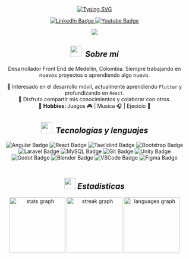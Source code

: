 <div align=center>
<div id="header">
  
[![Typing SVG](https://readme-typing-svg.herokuapp.com?color=FABD2F&size=35&center=true&vCenter=true&width=1000&lines=Hola!;Soy+Jhan+Gutierrez;Desarrollador+Front+End)](https://git.io/typing-svg)

</div>
  
<div id="badges">
<a href="https://www.linkedin.com/in/jhangutierrez/">
  <img src="https://img.shields.io/badge/LinkedIn-0077B5?style=Flat&logo=linkedin&logoColor=white" alt="LinkedIn Badge"/>
</a>
<a href="[https://www.instagram.com/shaunak_chandra/](https://www.instagram.com/jhangrrz/)">
  <img src="https://img.shields.io/badge/Instagram-E4405F?style=Flat&logo=instagram&logoColor=white" alt="Youtube Badge"/>
</a>
</div>

[![](https://visitcount.itsvg.in/api?id=JhanGutierrez&icon=0&color=2)](https://visitcount.itsvg.in)
<br>

<!--About Me-->
## <img src="https://media0.giphy.com/media/v1.Y2lkPTc5MGI3NjExd2lnajN6NDNxOTN6dW40MGhkdm11ZDY1aGZjdm0xaGg1M2JtNjllOSZlcD12MV9pbnRlcm5hbF9naWZfYnlfaWQmY3Q9cw/ObNTw8Uzwy6KQ/giphy.webp" width="30px">&nbsp; ***Sobre mí***

Desarrollador Front End de Medellín, Colombia. Siempre trabajando en nuevos proyectos o aprendiendo algo nuevo.

🚀 Interesado en el desarrollo móvil, actualmente aprendiendo `Flutter` y profundizando en `React`.
<br>
🌱 Disfruto compartir mis conocimientos y colaborar con otros.
<br>
🎨 <strong>Hobbies: </strong>Juegos 🎮 | Musica 🎧 | Ejecicio 🏃
<br>
## <img src="https://github.com/7oSkaaa/7oSkaaa/blob/main/Images/Programming_Languages.gif?raw=true" width="30px">&nbsp; ***Tecnologías y lenguajes***

<span>
<img src="https://img.shields.io/badge/Angular-DD0031?style=Flat&logo=angular&logoColor=white" alt="Angular Badge"/>
<img src="https://img.shields.io/badge/React-20232A?style=Flat&logo=react&logoColor=61DAFB" alt="React Badge"/>
<img src="https://img.shields.io/badge/Tailwind_CSS-38B2AC?style=Flat&logo=tailwind-css&logoColor=white" alt="Tawildind Badge"/>
<img src="https://img.shields.io/badge/Bootstrap-563D7C?style=Flat&logo=bootstrap&logoColor=white" alt="Bootstrap Badge"/>
<img src="https://img.shields.io/badge/Laravel-FF2D20?style=Flat&logo=laravel&logoColor=white" alt="Laravel Badge"/>
<img src="https://img.shields.io/badge/MySQL-005C84?style=Flat&logo=mysql&logoColor=white" alt="MySQL Badge"/>
<img src="https://img.shields.io/badge/GIT-E44C30?style=Flat&logo=git&logoColor=white" alt="Git Badge"/>
<img src="https://img.shields.io/badge/Unity-100000?style=Flat&logo=unity&logoColor=white" alt="Unity Badge"/>
<img src="https://img.shields.io/badge/GODOT-%23FFFFFF.svg?style=Flat&logo=godot-engine" alt="Godot Badge"/>
<img src="https://img.shields.io/badge/blender-%23F5792A.svg?style=Flat&logo=blender&logoColor=white" alt="Blender Badge"/>
<img src="https://img.shields.io/badge/Visual_Studio_Code-0078D4?style=Flat&logo=visual%20studio%20code&logoColor=white" alt="VSCode Badge"/>
<img src="https://img.shields.io/badge/Figma-F24E1E?style=Flat&logo=figma&logoColor=white" alt="Figma Badge"/>
</span>

<br>
<br>

##  <img src="https://media.giphy.com/media/iY8CRBdQXODJSCERIr/giphy.gif" width="30px"> ***Estadisticas***
<div align="center">
  <img src="https://github-readme-stats.vercel.app/api?username=JhanGutierrez&hide_title=false&hide_rank=false&show_icons=true&include_all_commits=true&count_private=true&disable_animations=false&theme=gruvbox&locale=en&hide_border=false&order=1" height="150" alt="stats graph"  />
  <img src="https://streak-stats.demolab.com?user=JhanGutierrez&locale=en&mode=daily&theme=gruvbox&hide_border=false&border_radius=5&order=3" height="150" alt="streak graph"  />
  <img src="https://github-readme-stats.vercel.app/api/top-langs?username=JhanGutierrez&locale=en&hide_title=false&layout=compact&card_width=320&langs_count=5&theme=gruvbox&hide_border=false&order=2" height="150" alt="languages graph"  />
  <!-- <img src="https://github-profile-trophy.vercel.app?username=JhanGutierrez&theme=gruvbox&column=-1&row=1&margin-w=8&margin-h=8&no-bg=false&no-frame=false&order=4" height="150" alt="trophy graph"  /> -->
</div>

</div>






